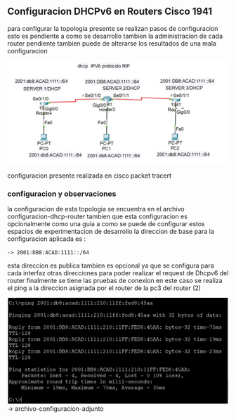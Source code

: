 ## Configuracion DHCPv6 en Routers Cisco 1941

<p> para configurar la topologia presente se realizan pasos de configuracion esto es pendiente a como se desarrollo tambien la administracion de cada router
pendiente tambien puede de alterarse los resultados de una mala configuracion

</p>

![imagen-base](res/topologia-base.jpg)

<span> configuracion presente realizada en cisco packet tracert </span>


### configuracion y observaciones

la configuracion de esta topologia se encuentra en el archivo configuracion-dhcp-router tambien que esta configuracion es opcionalmente como una guia 
a como se puede de configurar estos espacios de experimentacion de desarrollo
la direccion de base para la configuracion aplicada es : 

	-> 2001:DB8:ACAD:1111::/64 

<span> esta direccion es publica </span>
tambien es opcional ya que se configura para cada interfaz otras direcciones para poder realizar el request de Dhcpv6 del router
finalmente se tiene las pruebas de conexion en este caso se realiza el ping a la direccion asignada por el router de la pc3 del router (2)

![router-ping](res/resultados.jpg)
	-> archivo-configuracion-adjunto
